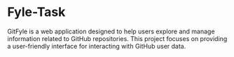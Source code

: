# Fyle-Task
GitFyle is a web application designed to help users explore and manage information related to GitHub repositories. This project focuses on providing a user-friendly interface for interacting with GitHub user data.
